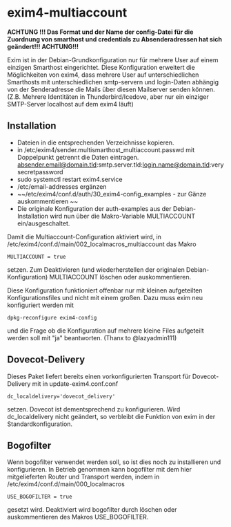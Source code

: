 # exim4-multiaccount


__ACHTUNG !!!
Das Format und der Name der config-Datei für die Zuordnung von smarthost und credentials zu Absenderadressen hat sich geändert!!!
ACHTUNG!!!__

Exim ist in der Debian-Grundkonfiguration nur für mehrere User auf einem einzigen Smarthost eingerichtet.
Diese Konfiguration erweitert die Möglichkeiten von exim4, dass mehrere User auf unterschiedlichen Smarthosts mit unterschiedlichen smtp-servern und login-Daten abhängig von der Senderadresse die Mails über diesen Mailserver senden können. (Z.B. Mehrere Identitäten in Thunderbird/Icedove, aber nur ein einziger SMTP-Server localhost auf dem exim4 läuft)

## Installation
* Dateien in die entsprechenden Verzeichnisse kopieren.
* in /etc/exim4/sender.multismarthost_multiaccount.passwd mit Doppelpunkt getrennt die Daten eintragen.
	absender.email@domain.tld:smtp.server.tld:login.name@domain.tld:verysecretpassword
* sudo systemctl restart exim4.service 
* /etc/email-addresses ergänzen
* ~~/etc/exim4/conf.d/auth/30_exim4-config_examples - zur Gänze auskommentieren ~~
* Die originale Konfiguration der auth-examples aus der Debian-Installation wird nun über die Makro-Variable MULTIACCOUNT ein/ausgeschaltet.

Damit die Multiaccount-Configuration aktiviert wird, in /etc/exim4/conf.d/main/002_localmacros_multiaccount
das Makro 

    MULTIACCOUNT = true 

setzen. Zum Deaktivieren (und wiederherstellen der originalen Debian-Konfiguration) MULTIACCOUNT löschen oder auskommentieren.

Diese Konfiguration funktioniert offenbar nur mit kleinen aufgeteilten Konfigurationsfiles und nicht mit einem großen.
Dazu muss exim neu konfiguriert werden mit 
    
    dpkg-reconfigure exim4-config

und die Frage ob die Konfiguration auf mehrere kleine Files aufgeteilt werden soll mit "ja" beantworten. (Thanx to @lazyadmin111)

## Dovecot-Delivery
Dieses Paket liefert bereits einen vorkonfigurierten Transport für Dovecot-Delivery mit
in update-exim4.conf.conf 

    dc_localdelivery='dovecot_delivery'

setzen.
Dovecot ist dementsprechend zu konfigurieren.
Wird dc_localdelivery nicht geändert, so verbleibt die Funktion von exim in der Standardkonfiguration.

## Bogofilter
Wenn bogofilter verwendet werden soll, so ist dies noch zu installieren und konfigurieren.
In Betrieb genommen kann bogofilter mit dem hier mitgelieferten Router und Transport werden, indem in /etc/exim4/conf.d/main/000_localmacros

    USE_BOGOFILTER = true

gesetzt wird. Deaktiviert wird bogofilter durch löschen oder auskommentieren des Makros USE_BOGOFILTER.

